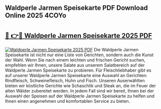 ## Waldperle Jarmen Speisekarte PDF Download Online 2025 4COYo

# <h2><a href="http://gc9xpt.nevu.top/?p=Waldperle+Jarmen+Speisekarte">🔗 👉🔴 Waldperle Jarmen Speisekarte 2025 PDF</a></h2>

[![Waldperle Jarmen Speisekarte 2025 PDF](https://i.imgur.com/dBaPXMq.png)](http://gc9xpt.nevu.top/?p=Waldperle+Jarmen+Speisekarte)
Die Waldperle Jarmen Speisekarte ist nicht nur eine Liste von Gerichten, sondern auch die Kunst der Wahl. Wenn Sie nach einem leichten und frischen Gericht suchen, empfehlen wir Ihnen, unsere Salate aus unserem Salatbereich auf der Waldperle Jarmen Speisekarte zu probieren. Für Fleischliebhaber gibt es auf unserer Waldperle Jarmen Speisekarte eine Auswahl an Gerichten: Rindfleisch, Schweinefleisch, Huhn und Fisch. Unseren Auserwählten bieten wir köstliche Gerichte wie Schaschlik und Steak an, die im Feuer der alten Wälder zubereitet werden. In jedem Fall sind wir bereit, Ihnen bei der Auswahl der Speisen auf der Waldperle Jarmen Speisekarte zu helfen und Ihnen einen angenehmen und komfortablen Service zu bieten.

